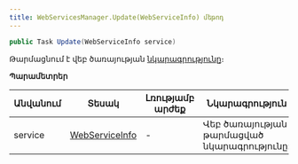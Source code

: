 ```yaml
---
title: WebServicesManager.Update(WebServiceInfo) մեթոդ
---
```


```c#
public Task Update(WebServiceInfo service)
```

Թարմացնում է վեբ ծառայության [նկարագրությունը](../../types/WebServiceInfo.md)։

**Պարամետրեր**

| Անվանում | Տեսակ | Լռությամբ արժեք | Նկարագրություն |
|-----------|-------|-----------------|----------------|
| service | [WebServiceInfo](../../types/WebServiceInfo.md) | - | Վեբ ծառայության թարմացված նկարագրությունը: |
